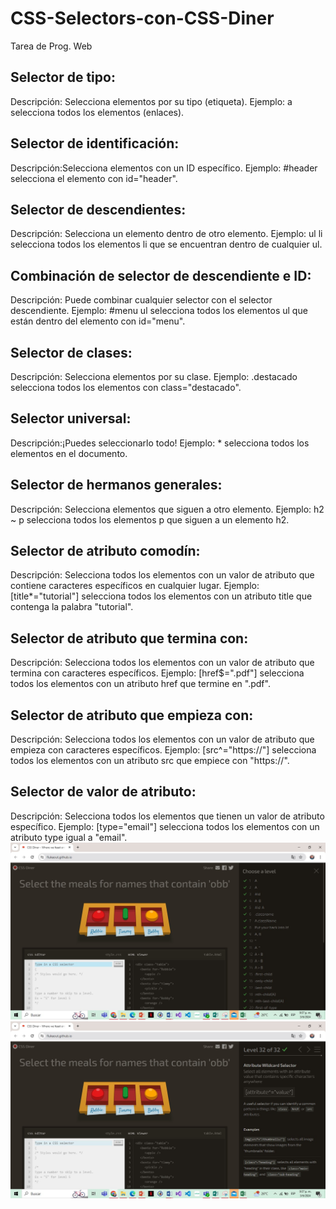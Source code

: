 # CSS-Selectors-con-CSS-Diner
Tarea de Prog. Web

## Selector de tipo: 
  Descripción: Selecciona elementos por su tipo (etiqueta).
  Ejemplo: a selecciona todos los elementos <a> (enlaces).
  
## Selector de identificación: 
  Descripción:Selecciona elementos con un ID específico.
  Ejemplo: #header selecciona el elemento con id="header".
  
## Selector de descendientes: 
  Descripción: Selecciona un elemento dentro de otro elemento.
  Ejemplo: ul li selecciona todos los elementos li que se encuentran dentro de cualquier  ul.
  
## Combinación de selector de descendiente e ID: 
  Descripción: Puede combinar cualquier selector con el selector descendiente.
  Ejemplo: #menu ul selecciona todos los elementos ul que están dentro del elemento con id="menu".
  
## Selector de clases: 
  Descripción: Selecciona elementos por su clase.
  Ejemplo: .destacado selecciona todos los elementos con class="destacado".
  
## Selector universal: 
  Descripción:¡Puedes seleccionarlo todo!
  Ejemplo: * selecciona todos los elementos en el documento.
  
## Selector de hermanos generales: 
  Descripción: Selecciona elementos que siguen a otro elemento.
  Ejemplo: h2 ~ p selecciona todos los elementos p que siguen a un elemento h2.

## Selector de atributo comodín: 
  Descripción: Selecciona todos los elementos con un valor de atributo que contiene caracteres específicos en cualquier lugar.
  Ejemplo: [title*="tutorial"] selecciona todos los elementos con un atributo title que contenga la palabra "tutorial".

## Selector de atributo que termina con: 
  Descripción: Selecciona todos los elementos con un valor de atributo que termina con caracteres específicos.
  Ejemplo: [href$=".pdf"] selecciona todos los elementos con un atributo href que termine en ".pdf".

## Selector de atributo que empieza con:
  Descripción: Selecciona todos los elementos con un valor de atributo que empieza con caracteres específicos.
  Ejemplo: [src^="https://"] selecciona todos los elementos con un atributo src que empiece con "https://".

## Selector de valor de atributo: 
  Descripción: Selecciona todos los elementos que tienen un valor de atributo específico.
  Ejemplo: [type="email"] selecciona todos los elementos con un atributo type igual a "email".
  ![Capta](captura1.jpg)
  ![Capta]( Captura2.jpg)

